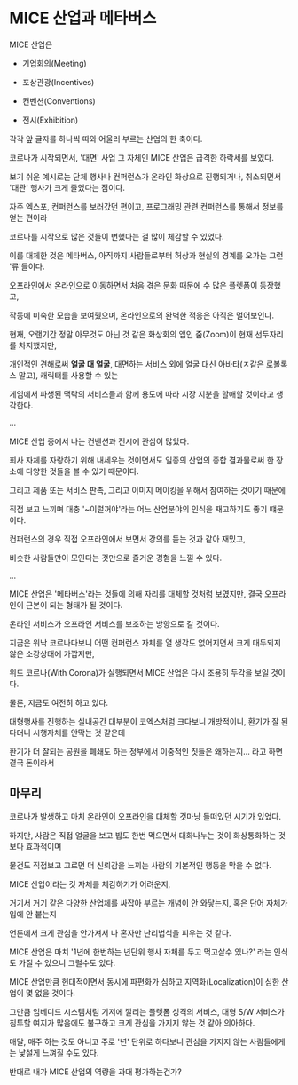 # MICE 산업과 메타버스

MICE 산업은

* 기업회의(Meeting)

* 포상관광(Incentives)

* 컨벤션(Conventions) 

* 전시(Exhibition)

각각 앞 글자를 하나씩 따와 어울러 부르는 산업의 한 축이다.

코로나가 시작되면서, '대면' 사업 그 자체인 MICE 산업은 급격한 하락세를 보였다.

보기 쉬운 예시로는 단체 행사나 컨퍼런스가 온라인 화상으로 진행되거나, 취소되면서 '대관' 행사가 크게 줄었다는 점이다.

자주 엑스포, 컨퍼런스를 보러갔던 편이고, 프로그래밍 관련 컨퍼런스를 통해서 정보를 얻는 편이라

코르나를 시작으로 많은 것들이 변했다는 걸 많이 체감할 수 있었다.

이를 대체한 것은 메타버스, 아직까지 사람들로부터 허상과 현실의 경계를 오가는 그런 '류'들이다.

오프라인에서 온라인으로 이동하면서 처음 겪은 문화 때문에 수 많은 플렛폼이 등장했고,

작동에 미숙한 모습을 보여줬으며, 온라인으로의 완벽한 적응은 아직은 멀어보인다.

현재, 오랜기간 정말 아무것도 아닌 것 같은 화상회의 앱인 줌(Zoom)이 현재 선두자리를 차지했지만,

개인적인 견해로써 **얼굴 대 얼굴**, 대면하는 서비스 외에 얼굴 대신 아바타(ㅈ같은 로볼록스 말고), 캐릭터를 사용할 수 있는

게임에서 파생된 맥락의 서비스들과 함께 용도에 따라 시장 지분을 할애할 것이라고 생각한다.

...

MICE 산업 중에서 나는 컨벤션과 전시에 관심이 많았다.

회사 자체를 자랑하기 위해 내세우는 것이면서도 일종의 산업의 종합 결과물로써 한 장소에 다양한 것들을 볼 수 있기 때문이다.

그리고 제품 또는 서비스 판촉, 그리고 이미지 메이킹을 위해서 참여하는 것이기 때문에

직접 보고 느끼며 대충 '~이럴꺼야'라는 어느 산업분야의 인식을 재고하기도 좋기 떄문이다.

컨퍼런스의 경우 직접 오프라인에서 보면서 강의를 듣는 것과 같아 재밌고,

비슷한 사람들만이 모인다는 것만으로 즐거운 경험을 느낄 수 있다.

...

MICE 산업은 '메타버스'라는 것들에 의해 자리를 대체할 것처럼 보였지만, 결국 오프라인이 근본이 되는 형태가 될 것이다.

온라인 서비스가 오프라인 서비스를 보조하는 방향으로 갈 것이다.

지금은 워낙 코르나다보니 어떤 컨퍼런스 자체를 열 생각도 없어지면서 크게 대두되지 않은 소강상태에 가깝지만,

위드 코르나(With Corona)가 실행되면서 MICE 산업은 다시 조용히 두각을 보일 것이다.

물론, 지금도 여전히 하고 있다.

대형행사를 진행하는 실내공간 대부분이 코엑스처럼 크다보니 개방적이니, 환기가 잘 된다더니 시행자체를 안막는 것 같은데

환기가 더 잘되는 공원을 폐쇄도 하는 정부에서 이중적인 짓들은 왜하는지... 라고 하면 결국 돈이라서

## 마무리

코로나가 발생하고 마치 온라인이 오프라인을 대체할 것마냥 들떠있던 시기가 있었다.

하지만, 사람은 직접 얼굴을 보고 밥도 한번 먹으면서 대화나누는 것이 화상통화하는 것보다 효과적이며

물건도 직접보고 고르면 더 신뢰감을 느끼는 사람의 기본적인 행동을 막을 수 없다.

MICE 산업이라는 것 자체를 체감하기가 어려운지,

거기서 거기 같은 다양한 산업체를 싸잡아 부르는 개념이 안 와닿는지, 혹은 단어 자체가 입에 안 붙는지

언론에서 크게 관심을 안가져서 나 혼자만 난리법석을 피우는 것 같다.

MICE 산업은 마치 '1년에 한번하는 년단위 행사 자체를 두고 먹고살수 있나?' 라는 인식도 가질 수 있으니 그럴수도 있다.

MICE 산업만큼 현대적이면서 동시에 파편화가 심하고 지역화(Localization)이 심한 산업이 몇 없을 것이다.

그만큼 임베디드 시스템처럼 기저에 깔리는 플렛폼 성격의 서비스, 대형 S/W 서비스가 침투할 여지가 많음에도 불구하고 크게 관심을 가지지 않는 것 같아 의아하다.

매달, 매주 하는 것도 아니고 주로 '년' 단위로 하다보니 관심을 가지지 않는 사람들에게는 낯설게 느껴질 수도 있다.

반대로 내가 MICE 산업의 역량을 과대 평가하는건가?
